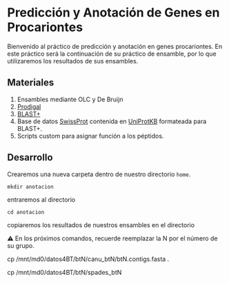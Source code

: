 # Predicción y Anotación de Genes en Procariontes

Bienvenido al práctico de predicción y anotación en genes procariontes. 
En este práctico será la continuación de su práctico de ensamble, 
por lo que utilizaremos los resultados de sus ensambles.

## Materiales

1. Ensambles mediante OLC y De Bruijn
2. [Prodigal](https://github.com/hyattpd/prodigal/wiki)
3. [BLAST+](https://www.ncbi.nlm.nih.gov/books/NBK279690/)
4. Base de datos [SwissProt](https://www.expasy.org/resources/uniprotkb-swiss-prot) contenida en [UniProtKB](https://www.uniprot.org/) formateada para BLAST+.
5. Scripts custom para asignar función a los péptidos.
  
## Desarrollo

Crearemos una nueva carpeta dentro de nuestro directorio `home`.

    mkdir anotacion
    
entraremos al directorio

    cd anotacion
    
copiaremos los resultados de nuestros ensambles en el directorio
    
:warning: En los próximos comandos, recuerde reemplazar 
la N por el número de su grupo.


  cp /mnt/md0/datos4BT/btN/canu_btN/btN.contigs.fasta .
  
  cp /mnt/md0/datos4BT/btN/spades_btN



